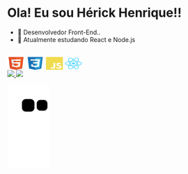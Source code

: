 # Ola! Eu sou Hérick Henrique!!

- 🔭 Desenvolvedor Front-End..
- 🌱 Atualmente estudando React e Node.js

<div style="display: inline_block"><br>
  <img align="center" alt="HTML" height="30" width="40" src="https://raw.githubusercontent.com/devicons/devicon/master/icons/html5/html5-original.svg">
  <img align="center" alt="CSS" height="30" width="40" src="https://raw.githubusercontent.com/devicons/devicon/master/icons/css3/css3-original.svg">
  <img align="center" alt="Js" height="30" width="40" src="https://raw.githubusercontent.com/devicons/devicon/master/icons/javascript/javascript-plain.svg">
  <img align="center" alt="React" height="30" width="40" src="https://raw.githubusercontent.com/devicons/devicon/master/icons/react/react-original.svg">
  
</div>
<div>
  <a href="https://github.com/seu-usuário-aqui">
  <img height="180em" src="https://github-readme-stats.vercel.app/api/top-langs/?username=HerickHenriqueSS-aqui&layout=compact&langs_count=7&theme=dracula"/>
  <img height="180em" src="https://github-readme-stats.vercel.app/api?username=HerickHenriqueSS-aqui&show_icons=true&theme=dracula&include_all_commits=true&count_private=true"/>
</div>

![Snake animation](https://github.com/HerickHenriqueSS/HerickHenriqueSS/blob/output/github-contribution-grid-snake.svg)
